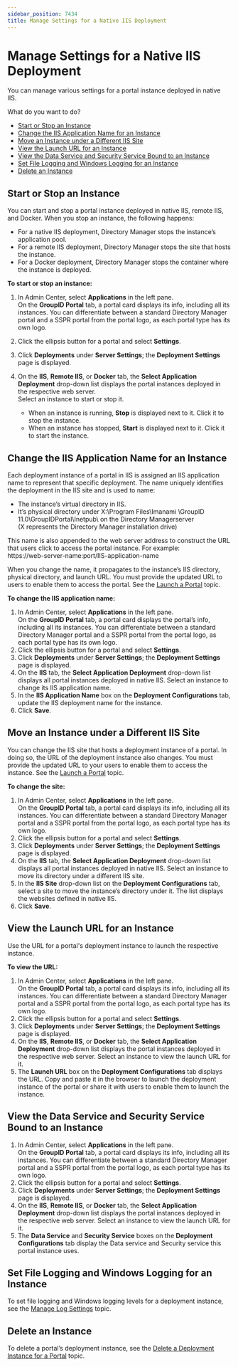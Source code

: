 ```yaml
---
sidebar_position: 7434
title: Manage Settings for a Native IIS Deployment
---
```


# Manage Settings for a Native IIS Deployment

You can manage various settings for a portal instance deployed in native IIS.

What do you want to do?

* [Start or Stop an Instance](#start "Start or Stop an Instance")
* [Change the IIS Application Name for an Instance](#change "Change the IIS Application Name for an Instance")
* [Move an Instance under a Different IIS Site](#move "Move an Instance under a Different IIS Site")
* [View the Launch URL for an Instance](#View "View the Launch URL for an Instance")
* [View the Data Service and Security Service Bound to an Instance](#View2 "View the Data Service and Security Service Bound to an Instance")
* [Set File Logging and Windows Logging for an Instance](#set "Set File Logging and Windows Logging for an Instance")
* [Delete an Instance](#delete "Delete an Instance")

## Start or Stop an Instance

You can start and stop a portal instance deployed in native IIS, remote IIS, and Docker. When you stop an instance, the following happens:

* For a native IIS deployment, Directory Manager stops the instance’s application pool.
* For a remote IIS deployment, Directory Manager stops the site that hosts the instance.
* For a Docker deployment, Directory Manager stops the container where the instance is deployed.

**To start or stop an instance:**

1. In Admin Center, select **Applications** in the left pane.  
    On the **GroupID Portal** tab, a portal card displays its info, including all its instances. You can differentiate between a standard Directory Manager portal and a SSPR portal from the portal logo, as each portal type has its own logo.
2. Click the ellipsis button for a portal and select **Settings**.
3. Click **Deployments** under **Server Settings**; the **Deployment Settings** page is displayed.
4. On the **IIS**, **Remote IIS**, or **Docker** tab, the **Select Application Deployment** drop-down list
   displays the portal instances deployed in the respective web server.  
   Select an instance to start or stop it.

   * When an instance is running, **Stop** is displayed next to it. Click it to stop the instance.
   * When an instance has stopped, **Start** is displayed next to it. Click it to start the instance.

## Change the IIS Application Name for an Instance

Each deployment instance of a portal in IIS is assigned an IIS application name to represent that specific deployment. The name uniquely identifies the deployment in the IIS site and is used to name:

* The instance’s virtual directory in IIS.
* It’s physical directory under X:\Program Files\Imanami \GroupID 11.0\GroupIDPortal\Inetpub\ on the Directory Managerserver  
  (X represents the Directory Manager installation drive)

This name is also appended to the web server address to construct the URL that users click to access the portal instance. For example:  
https://web-server-name:port/IIS-application-name

When you change the name, it propagates to the instance’s IIS directory, physical directory, and launch URL. You must provide the updated URL to users to enable them to access the portal. See the [Launch a Portal](../Create#launch "Launch a Portal") topic.

**To change the IIS application name:**

1. In Admin Center, select **Applications** in the left pane.  
   On the **GroupID Portal** tab, a portal card displays the portal’s info, including all its instances. You can differentiate between a standard Directory Manager portal and a SSPR portal from the portal logo, as each portal type has its own logo.
2. Click the ellipsis button for a portal and select **Settings**.
3. Click **Deployments** under **Server Settings**; the **Deployment Settings** page is displayed.
4. On the **IIS** tab, the **Select Application Deployment** drop-down list displays all portal instances deployed in native IIS. Select an instance to change its IIS application name.
5. In the **IIS Application Name** box on the **Deployment Configurations** tab, update the IIS deployment name for the instance.
6. Click **Save**.

## Move an Instance under a Different IIS Site

You can change the IIS site that hosts a deployment instance of a portal. In doing so, the URL of the deployment instance also changes. You must provide the
updated URL to your users to enable them to access the instance. See the [Launch a Portal](../Create#launch "Launch a Portal") topic.

**To change the site:**

1. In Admin Center, select **Applications** in the left pane.  
   On the **GroupID Portal** tab, a portal card displays its info, including all its instances. You can differentiate between a standard Directory Manager portal and a SSPR portal from the portal logo, as each portal type has its own logo.
2. Click the ellipsis button for a portal and select **Settings**.
3. Click **Deployments** under **Server Settings**; the **Deployment Settings** page is displayed.
4. On the **IIS** tab, the **Select Application Deployment** drop-down list displays all portal instances deployed in native IIS. Select an instance to move its directory under a different IIS site.
5. In the **IIS Site** drop-down list on the **Deployment Configurations** tab, select a site to move the instance’s directory under it. The list displays the websites defined
   in native IIS.
6. Click **Save**.

## View the Launch URL for an Instance

Use the URL for a portal's deployment instance to launch the respective instance.

**To view the URL:**

1. In Admin Center, select **Applications** in the left pane.  
   On the **GroupID Portal** tab, a portal card displays its info, including all its instances. You can differentiate between a standard Directory Manager portal and a SSPR portal from the portal logo, as each portal type has its own logo.
2. Click the ellipsis button for a portal and select **Settings**.
3. Click **Deployments** under **Server Settings**; the **Deployment Settings** page is displayed.
4. On the **IIS**, **Remote IIS**, or **Docker** tab, the **Select Application Deployment** drop-down list
   displays the portal instances deployed in the respective web server. Select an instance to view the launch URL for it.
5. The **Launch URL** box on the **Deployment Configurations** tab displays the URL. Copy and paste it in the browser to launch the deployment instance of the portal or share it with users to enable them to launch the instance.

## View the Data Service and Security Service Bound to an Instance

1. In Admin Center, select **Applications** in the left pane.  
   On the **GroupID Portal** tab, a portal card displays its info, including all its instances. You can differentiate between a standard Directory Manager portal and a SSPR portal from the portal logo, as each portal type has its own logo.
2. Click the ellipsis button for a portal and select **Settings**.
3. Click **Deployments** under **Server Settings**; the **Deployment Settings** page is displayed.
4. On the **IIS**, **Remote IIS**, or **Docker** tab, the **Select Application Deployment** drop-down list
   displays the portal instances deployed in the respective web server. Select an instance to view the launch URL for it.
5. The **Data Service** and **Security Service** boxes on the **Deployment Configurations** tab display the Data service and Security service this portal instance uses.

## Set File Logging and Windows Logging for an Instance

To set file logging and Windows logging levels for a deployment instance, see the [Manage Log Settings](Log "Manage Log Settings") topic.

## Delete an Instance

To delete a portal’s deployment instance, see the [Delete a Deployment Instance for a Portal](../Delete#deployment "Delete a Deployment Instance for a Portal") topic.